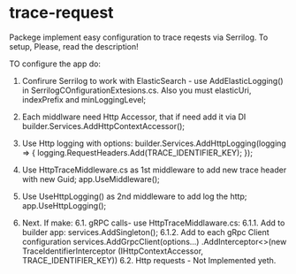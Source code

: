 # trace-request
Packege implement easy configuration to trace reqests via Serrilog. To setup, Please, read the description!

TO configure the app do:

 1. Confirure Serrilog to work with ElasticSearch - use AddElasticLogging() in SerrilogCOnfigurationExtesions.cs. Also you must elasticUri, indexPrefix and minLoggingLevel;
 2. Each middlware need Http Accessor, that if need add it via DI builder.Services.AddHttpContextAccessor();
 3. Use Http logging with options:
                builder.Services.AddHttpLogging(logging =>
                { 
                    logging.RequestHeaders.Add(TRACE_IDENTIFIER_KEY);
                });
 4. Use HttpTraceMiddleware.cs as 1st middleware to add new trace header with new Guid;
                app.UseMiddleware<TraceIdentifierMiddleware>();

 5. Use UseHttpLogging() as 2nd middleware to add log the http;
               app.UseHttpLogging();

 6. Next. If make:
  6.1. gRPC calls- use HttpTraceMiddlaware.cs:
    6.1.1. Add to builder app:
                    services.AddSingleton<TraceIdentifierInterceptor>();
    6.1.2. Add to each gRpc Client configuration
                   services.AddGrpcClient<gRPCClient>(options...)
                           .AddInterceptor<>(new TraceIdentifierInterceptor (IHttpContextAccessor, TRACE_IDENTIFIER_KEY))
  6.2. Http requests - Not Implemented yeth. 